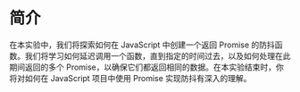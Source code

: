 # 简介

在本实验中，我们将探索如何在 JavaScript 中创建一个返回 Promise 的防抖函数。我们将学习如何延迟调用一个函数，直到指定的时间过去，以及如何处理在此期间返回的多个 Promise，以确保它们都返回相同的数据。在本实验结束时，你将对如何在 JavaScript 项目中使用 Promise 实现防抖有深入的理解。

